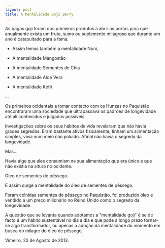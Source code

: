 ```yaml
---
layout: post
title: A Mentalidade Goji Berry
---
```

As bagas goji foram dos primeiros produtos a abrir as portas para que anualmente exista um fruto, sumo ou suplemento milagroso que durante um ano é catapultado para a fama. 

+ Assim temos também a mentalidade Noni,

+ A mentalidade Mangostão

+ A mentalidade Sementes de Chia

+ A mentalidade Aloé Vera

+ A mentalidade Kefir

...

Os primeiros ocidentais a tomar contacto com os Hunzas no Paquistão encontraram uma sociedade que ultrapassava os padrões de longevidade até ali conhecidos e julgados possíveis. 

Investigações sobre os seus hábitos de vida revelaram que não havia grades segredos. Eram bastante ativos fisicamente, tinham um alimentação simples, vivia num meio não poluído. Afinal não havia o segredo da longevidade. 

Mas...

Havia algo que eles consumiam na sua alimentação que era único e que não existia na altura no ocidente.

Óleo de sementes de pêssego.

E assim surge a mentalidade do óleo de sementes de pêssego.

Foram colhidas sementes de pêssego no Paquistão, foi produzido óleo e vendido a um preço milionário no Reino Unido como o segredo da longevidade. 

A questão que se levanta quando adotamos a "mentalidade goji" é se de facto é um hábito sustentável no dia a dia e que pode a longo prazo tornar-se algo transformador, ou apenas a adoção da mentalidade do momento em busca do milagre do óleo de pêssego. 

Vimeiro, 23 de Agosto de 2013.